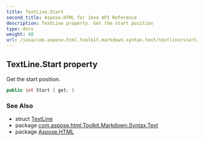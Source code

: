 ```yaml
---
title: TextLine.Start
second_title: Aspose.HTML for Java API Reference
description: TextLine property. Get the start position
type: docs
weight: 40
url: /java/com.aspose.html.toolkit.markdown.syntax.text/textline/start/
---
```

## TextLine.Start property

Get the start position.

```java
public int Start { get; }
```

### See Also

* struct [TextLine](../)
* package [com.aspose.html.Toolkit.Markdown.Syntax.Text](../../textline/)
* package [Aspose.HTML](../../../)
